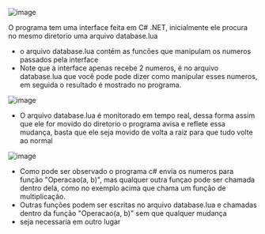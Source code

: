![image](https://github.com/Paulo-PM/Csharp-Lua/assets/37181425/37b12d35-a8d0-467c-a301-03cd795f5cd0)

O programa tem uma interface feita em C# .NET, inicialmente ele procura no mesmo diretorio uma arquivo database.lua
- o arquivo database.lua contém as funcões que manipulam os numeros passados pela interface
- Note que a interface apenas recebe 2 numeros, é no arquivo database.lua que você pode pode dizer como manipular
esses numeros, em seguida o resultado é mostrado no programa.

![image](https://github.com/Paulo-PM/Csharp-Lua/assets/37181425/c3459757-a4fa-4628-ae89-75d8c1c17b4a)

- O arquivo database.lua é monitorado em tempo real, dessa forma assim que ele for movido do diretorio
o programa avisa e reflete essa mudança, basta que ele seja movido de volta a raiz para que tudo volte ao normal

![image](https://github.com/Paulo-PM/Csharp-Lua/assets/37181425/f7a7870d-0791-4fd7-8915-57f0e12e253b)

- Como pode ser observado o programa c# envia os numeros para função "Operacao(a, b)", mas qualquer outra funçao pode ser chamada
dentro dela, como no exemplo acima que chama um função de multiplicação.
- Outras funções podem ser escritas no arquivo database.lua e chamadas dentro da função "Operacao(a, b)" sem que qualquer mudança
- seja necessaria em outro lugar
